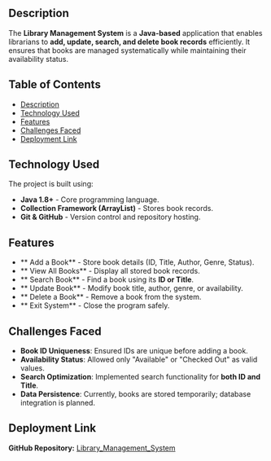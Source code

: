 ##  Description  
The **Library Management System** is a **Java-based** application that enables librarians to **add, update, search, and delete book records** efficiently. It ensures that books are managed systematically while maintaining their availability status.

##  Table of Contents
- [Description](#-description)
- [Technology Used](#-technology-used)
- [Features](#-features)
- [Challenges Faced](#-challenges-faced)
- [Deployment Link](#-deployment-link)

##  Technology Used  
The project is built using:
- **Java 1.8+** - Core programming language.
- **Collection Framework (ArrayList)** - Stores book records.
- **Git & GitHub** - Version control and repository hosting.

##  Features  
- ** Add a Book** - Store book details (ID, Title, Author, Genre, Status).  
- ** View All Books** - Display all stored book records.  
- ** Search Book** - Find a book using its **ID or Title**.  
- ** Update Book** - Modify book title, author, genre, or availability.  
- ** Delete a Book** - Remove a book from the system.  
- ** Exit System** - Close the program safely.  

##  Challenges Faced  
- **Book ID Uniqueness**: Ensured IDs are unique before adding a book.  
- **Availability Status**: Allowed only "Available" or "Checked Out" as valid values.  
- **Search Optimization**: Implemented search functionality for **both ID and Title**.  
- **Data Persistence**: Currently, books are stored temporarily; database integration is planned.

##  Deployment Link  
**GitHub Repository:** [Library_Management_System](https://github.com/Dipak0824/Library_Management_System)  



